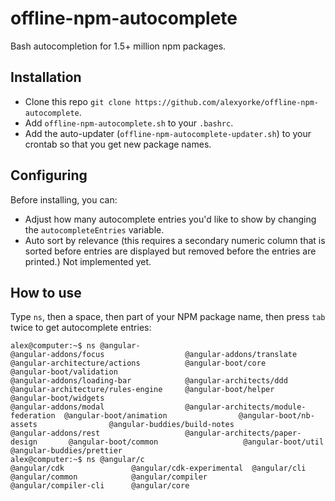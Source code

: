 # offline-npm-autocomplete

Bash autocompletion for 1.5+ million npm packages.

## Installation

- Clone this repo `git clone https://github.com/alexyorke/offline-npm-autocomplete`.
- Add `offline-npm-autocomplete.sh` to your `.bashrc`.
- Add the auto-updater (`offline-npm-autocomplete-updater.sh`) to your crontab so that you get new package names.

## Configuring

Before installing, you can:
- Adjust how many autocomplete entries you'd like to show by changing the `autocompleteEntries` variable.
- Auto sort by relevance (this requires a secondary numeric column that is sorted before entries are displayed but removed before the entries are printed.) Not implemented yet.

## How to use

Type `ns`, then a space, then part of your NPM package name, then press `tab` twice to get autocomplete entries:

```
alex@computer:~$ ns @angular-
@angular-addons/focus                  @angular-addons/translate              @angular-architecture/actions          @angular-boot/core                     @angular-boot/validation
@angular-addons/loading-bar            @angular-architects/ddd                @angular-architecture/rules-engine     @angular-boot/helper                   @angular-boot/widgets
@angular-addons/modal                  @angular-architects/module-federation  @angular-boot/animation                @angular-boot/nb-assets                @angular-buddies/build-notes
@angular-addons/rest                   @angular-architects/paper-design       @angular-boot/common                   @angular-boot/util                     @angular-buddies/prettier
alex@computer:~$ ns @angular/c
@angular/cdk               @angular/cdk-experimental  @angular/cli               @angular/common            @angular/compiler          @angular/compiler-cli      @angular/core
```
